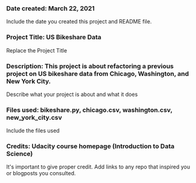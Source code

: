 ### Date created: March 22, 2021
Include the date you created this project and README file.

### Project Title: US Bikeshare Data
Replace the Project Title

### Description: This project is about refactoring a previous project on US bikeshare data from Chicago, Washington, and New York City.
Describe what your project is about and what it does

### Files used: bikeshare.py, chicago.csv, washington.csv, new_york_city.csv
Include the files used

### Credits: Udacity course homepage (Introduction to Data Science)
It's important to give proper credit. Add links to any repo that inspired you or blogposts you consulted.
